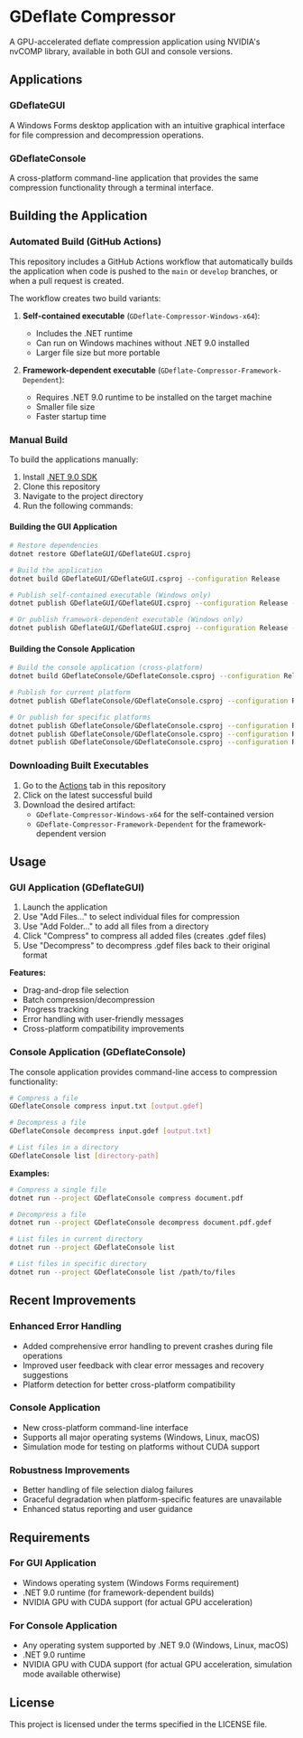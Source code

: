 # GDeflate Compressor

A GPU-accelerated deflate compression application using NVIDIA's nvCOMP library, available in both GUI and console versions.

## Applications

### GDeflateGUI
A Windows Forms desktop application with an intuitive graphical interface for file compression and decompression operations.

### GDeflateConsole  
A cross-platform command-line application that provides the same compression functionality through a terminal interface.

## Building the Application

### Automated Build (GitHub Actions)

This repository includes a GitHub Actions workflow that automatically builds the application when code is pushed to the `main` or `develop` branches, or when a pull request is created.

The workflow creates two build variants:

1. **Self-contained executable** (`GDeflate-Compressor-Windows-x64`):
   - Includes the .NET runtime
   - Can run on Windows machines without .NET 9.0 installed
   - Larger file size but more portable

2. **Framework-dependent executable** (`GDeflate-Compressor-Framework-Dependent`):
   - Requires .NET 9.0 runtime to be installed on the target machine
   - Smaller file size
   - Faster startup time

### Manual Build

To build the applications manually:

1. Install [.NET 9.0 SDK](https://dotnet.microsoft.com/download/dotnet/9.0)
2. Clone this repository
3. Navigate to the project directory
4. Run the following commands:

#### Building the GUI Application

```bash
# Restore dependencies
dotnet restore GDeflateGUI/GDeflateGUI.csproj

# Build the application
dotnet build GDeflateGUI/GDeflateGUI.csproj --configuration Release

# Publish self-contained executable (Windows only)
dotnet publish GDeflateGUI/GDeflateGUI.csproj --configuration Release --output ./publish-gui --self-contained true --runtime win-x64

# Or publish framework-dependent executable (Windows only)
dotnet publish GDeflateGUI/GDeflateGUI.csproj --configuration Release --output ./publish-gui --self-contained false
```

#### Building the Console Application

```bash
# Build the console application (cross-platform)
dotnet build GDeflateConsole/GDeflateConsole.csproj --configuration Release

# Publish for current platform
dotnet publish GDeflateConsole/GDeflateConsole.csproj --configuration Release --output ./publish-console

# Or publish for specific platforms
dotnet publish GDeflateConsole/GDeflateConsole.csproj --configuration Release --output ./publish-console-win --runtime win-x64
dotnet publish GDeflateConsole/GDeflateConsole.csproj --configuration Release --output ./publish-console-linux --runtime linux-x64
dotnet publish GDeflateConsole/GDeflateConsole.csproj --configuration Release --output ./publish-console-mac --runtime osx-x64
```

### Downloading Built Executables

1. Go to the [Actions](../../actions) tab in this repository
2. Click on the latest successful build
3. Download the desired artifact:
   - `GDeflate-Compressor-Windows-x64` for the self-contained version
   - `GDeflate-Compressor-Framework-Dependent` for the framework-dependent version

## Usage

### GUI Application (GDeflateGUI)

1. Launch the application
2. Use "Add Files..." to select individual files for compression
3. Use "Add Folder..." to add all files from a directory
4. Click "Compress" to compress all added files (creates .gdef files)
5. Use "Decompress" to decompress .gdef files back to their original format

**Features:**
- Drag-and-drop file selection
- Batch compression/decompression
- Progress tracking
- Error handling with user-friendly messages
- Cross-platform compatibility improvements

### Console Application (GDeflateConsole)

The console application provides command-line access to compression functionality:

```bash
# Compress a file
GDeflateConsole compress input.txt [output.gdef]

# Decompress a file
GDeflateConsole decompress input.gdef [output.txt]

# List files in a directory
GDeflateConsole list [directory-path]
```

**Examples:**
```bash
# Compress a single file
dotnet run --project GDeflateConsole compress document.pdf

# Decompress a file
dotnet run --project GDeflateConsole decompress document.pdf.gdef

# List files in current directory
dotnet run --project GDeflateConsole list

# List files in specific directory
dotnet run --project GDeflateConsole list /path/to/files
```

## Recent Improvements

### Enhanced Error Handling
- Added comprehensive error handling to prevent crashes during file operations
- Improved user feedback with clear error messages and recovery suggestions
- Platform detection for better cross-platform compatibility

### Console Application
- New cross-platform command-line interface
- Supports all major operating systems (Windows, Linux, macOS)
- Simulation mode for testing on platforms without CUDA support

### Robustness Improvements
- Better handling of file selection dialog failures
- Graceful degradation when platform-specific features are unavailable
- Enhanced status reporting and user guidance

## Requirements

### For GUI Application
- Windows operating system (Windows Forms requirement)
- .NET 9.0 runtime (for framework-dependent builds)
- NVIDIA GPU with CUDA support (for actual GPU acceleration)

### For Console Application
- Any operating system supported by .NET 9.0 (Windows, Linux, macOS)
- .NET 9.0 runtime
- NVIDIA GPU with CUDA support (for actual GPU acceleration, simulation mode available otherwise)

## License

This project is licensed under the terms specified in the LICENSE file.
